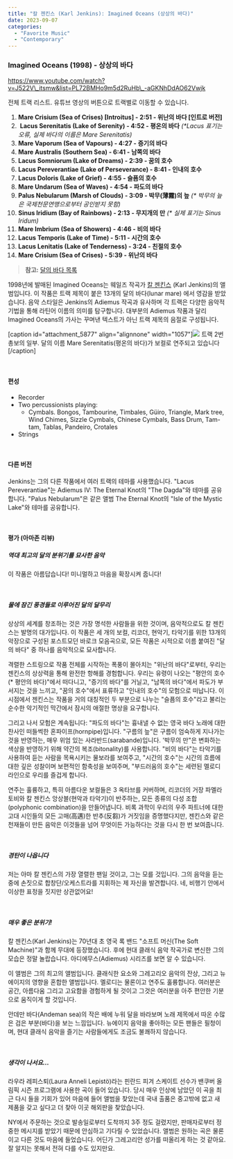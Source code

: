 ```yaml
---
title: "칼 젠킨스 (Karl Jenkins): Imagined Oceans (상상의 바다)"
date: 2023-09-07
categories: 
  - "Favorite Music"
  - "Contemporary"
---
```


### **Imagined Oceans (1998) - 상상의 바다**

https://www.youtube.com/watch?v=J522V\_itsmw&list=PL72BMHo9m5d2RuHb\_-aGKNhDdAO62Vwjk

전체 트랙 리스트. 유튜브 영상의 버튼으로 트랙별로 이동할 수 있습니다.

1. **Mare Crisium (Sea of Crises) \[Introitus\] - 2:51 - 위난의 바다 \[인트로 버전\]**
2.  **Lacus Serenitatis (Lake of Serenity) - 4:52 - 평온의 바다** _(\*Lacus 표기는 오류, 실제 바다의 이름은 Mare Serenitatis)_
3. **Mare Vaporum (Sea of Vapours) - 4:27 - 증기의 바다**
4. **Mare Australis (Southern Sea) - 6:41 - 남쪽의 바다**
5. **Lacus Somniorum (Lake of Dreams) - 2:39 - 꿈의 호수**
6. **Lacus Pereverantiae (Lake of Perseverance) - 8:41 - 인내의 호수**
7. **Lacus Doloris (Lake of Grief) - 4:55 - 슬픔의 호수**
8. **Mare Undarum (Sea of Waves) - 4:54 - 파도의 바다**
9. **Palus Nebularum (Marsh of Clouds) - 3:09 - 박무(薄霧)의 늪** _(\* 박무의 늪은 국제천문연맹으로부터 공인받지 못함)_
10. **Sinus Iridium (Bay of Rainbows) - 2:13 - 무지개의 만** _(\* 실제 표기는 Sinus Iridum)_
11. **Mare Imbrium (Sea of Showers) - 4:46 - 비의 바다**
12. **Lacus Temporis (Lake of Time) - 5:11 - 시간의 호수**
13. **Lacus Lenitatis (Lake of Tenderness) - 3:24 - 친절의 호수**
14. **Mare Crisium (Sea of Crises) - 5:39 - 위난의 바다**

> **참고:** [달의 바다 목록](https://ko.wikipedia.org/wiki/%EB%8B%AC%EC%9D%98_%EB%B0%94%EB%8B%A4_%EB%AA%A9%EB%A1%9D)

1998년에 발매된 Imagined Oceans는 웨일즈 작곡가 [칼 젠킨스](https://ko.wikipedia.org/wiki/%EC%B9%BC_%EC%A0%B1%ED%82%A8%EC%8A%A4) (Karl Jenkins)의 앨범입니다. 이 작품은 트랙 제목이 붙은 13개의 달의 바다(lunar mare) 에서 영감을 받았습니다. 음악 스타일은 Jenkins의 Adiemus 작곡과 유사하며 각 트랙은 다양한 음악적 기법을 통해 라틴어 이름의 의미를 탐구합니다. 대부분의 Adiemus 작품과 달리 Imagined Oceans의 가사는 꾸며낸 텍스트가 아닌 트랙 제목의 음절로 구성됩니다.

\[caption id="attachment\_5877" align="alignnone" width="1057"\]![](./assets/img/wp-content/uploads/2023/09/스크린샷-2023-09-08-오전-12.35.38-복사본.jpg) 트랙 2번 총보의 일부. 달의 이름 Mare Serenitatis(평온의 바다)가 보컬로 연주되고 있습니다\[/caption\]

 

#### **편성**

- Recorder
- Two percussionists playing:
    - Cymbals. Bongos, Tambourine, Timbales, Güiro, Triangle, Mark tree, Wind Chimes, Sizzle Cymbals, Chinese Cymbals, Bass Drum, Tam-tam, Tablas, Pandeiro, Crotales
- Strings

 

#### **다른 버전**

Jenkins는 그의 다른 작품에서 여러 트랙의 테마를 사용했습니다. "Lacus Pereverantiae"는 Adiemus IV: The Eternal Knot의 "The Dagda"와 테마를 공유합니다. "Palus Nebularum"은 같은 앨범 The Eternal Knot의 "Isle of the Mystic Lake"와 테마를 공유합니다.

 

#### **평가 (아마존 리뷰)**

##### **역대 최고의 달의 분위기를 묘사한 음악**

이 작품은 아름답습니다! 미니멀하고 마음을 확장시켜 줍니다!

 

##### **물에 잠긴 풍경들로 이루어진 달의 달무리**

상상의 세계를 창조하는 것은 가장 명석한 사람들을 위한 것이며, 음악적으로도 칼 젠킨스는 발명의 대가입니다. 이 작품은 세 개의 보컬, 리코더, 현악기, 타악기를 위한 13개의 악장으로 구성된 포스트모던 바로크 모음곡으로, 모든 작품은 시적으로 이름 붙여진 "달의 바다" 중 하나를 음악적으로 묘사합니다.

격렬한 스트링으로 작품 전체를 시작하는 폭풍이 몰아치는 "위난의 바다"로부터, 우리는 젠킨스의 상상력을 통해 완전한 항해를 경험합니다. 우리는 유령이 나오는 "평안의 호수(\* 평안의 바다)"에서 떠다니고, "증기의 바다"를 거닐고, "남쪽의 바다"에서 파도가 부서지는 것을 느끼고, "꿈의 호수"에서 표류하고 "인내의 호수"의 모험으로 떠납니다. 이 시점에서 젠킨스는 작품을 거의 대칭적인 두 부분으로 나누는 "슬픔의 호수"라고 불리는 순수한 악기적인 막간에서 잠시의 애절한 명상을 요구합니다.

그리고 나서 모험은 계속됩니다: "파도의 바다"는 흉내낼 수 없는 영국 바다 노래에 대한 찬사인 떠들썩한 혼파이프(hornpipe)입니다. "구름의 늪"은 구름이 엄숙하게 지나가는 것을 반영하는, 매우 위엄 있는 사라반드(sarabande)입니다. '박무의 만"은 변화하는 색상을 반영하기 위해 약간의 복조(bitonality)를 사용합니다. "비의 바다"는 타악기를 사용하여 듣는 사람을 목욕시키는 물보라를 보여주고, "시간의 호수"는 시간의 흐름에 대한 깊은 성찰이며 보편적인 함축성을 보여주며, "부드러움의 호수"는 세련된 멜로디 라인으로 우리를 즐겁게 합니다.

연주는 훌륭하고, 특히 아름다운 보컬들은 3 옥타브를 커버하며, 리코더의 거장 파멜라 토비와 칼 젠킨스 앙상블(현악과 타악기)이 반주하는, 모든 종류의 다성 조합(polyphonic combination)을 만들어냅니다. 비록 과학이 우리의 우주 파트너에 대한 고대 시인들의 모든 고매(高邁)한 반추(反芻)가 거짓임을 증명했다지만, 젠킨스와 같은 천재들이 만든 음악은 이것들을 넘어 무엇이든 가능하다는 것을 다시 한 번 보여줍니다.

 

##### **경탄이 나옵니다**

저는 아마 칼 젠킨스의 가장 열렬한 팬일 것이고, 그는 모를 것입니다. 그의 음악을 듣는 중에 손짓으로 합창단/오케스트라를 지휘하는 제 자신을 발견합니다. 네, 비행기 안에서 이상한 표정을 짓지만 상관없어요!

 

##### **매우 좋은 분위기!**

칼 젠킨스(Karl Jenkins)는 70년대 초 영국 록 밴드 "소프트 머신(The Soft Machine)"과 함께 무대에 등장했습니다. 후에 현대 클래식 음악 작곡가로 변신한 그의 모습은 정말 놀랍습니다. 아디에무스(Adiemus) 시리즈를 보면 알 수 있습니다.

이 앨범은 그의 최고의 앨범입니다. 클래식한 요소와 그레고리오 음악의 잔상, 그리고 뉴에이지의 영향을 혼합한 앨범입니다. 멜로디는 물론이고 연주도 훌륭합니다. 여러분은 공간, 아름다움 그리고 고요함을 경험하게 될 것이고 그것은 여러분을 아주 편안한 기분으로 움직이게 할 것입니다.

안데만 바다(Andeman sea)의 작은 배에 누워 달을 바라보며 노래 제목에서 따온 수많은 검은 부분(바다)을 보는 느낌입니다. 뉴에이지 음악을 좋아하는 모든 팬들은 필청이며, 현대 클래식 음악을 즐기는 사람들에게도 조금도 불쾌하지 않습니다.

 

##### **생각이 나서요...**

라우라 레피스퇴(Laura Anneli Lepistö)라는 핀란드 피겨 스케이트 선수가 밴쿠버 올림픽 시즌 프로그램에 사용한 곡이 들어 있습니다. 당시 매우 인상에 남았던 이 곡을 최근 다시 들을 기회가 있어 마음에 들어 앨범을 찾았는데 국내 출품은 중고밖에 없고 새 제품을 갖고 싶다고 더 찾아 이곳 해외판을 찾았습니다.

NY에서 주문하는 것으로 발송일로부터 도착까지 3주 정도 걸렸지만, 판매자로부터 정중한 메시지를 받았기 때문에 안심하고 기다릴 수 있었습니다. 앨범은 원하는 곡은 물론이고 다른 것도 마음에 들었습니다. 어딘가 그레고리안 성가를 떠올리게 하는 것 같아요. 잘 알지는 못해서 전혀 다를 수도 있지만요.
